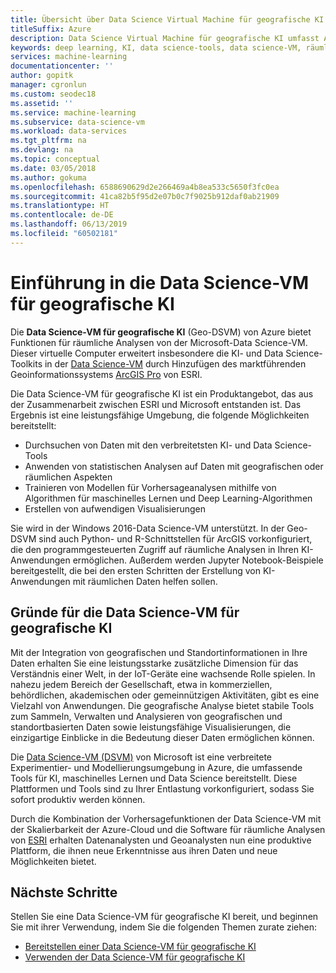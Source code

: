 ```yaml
---
title: Übersicht über Data Science Virtual Machine für geografische KI
titleSuffix: Azure
description: Data Science Virtual Machine für geografische KI umfasst ArcGIS Pro für die Arbeit mit geografischen Daten. Darüber hinaus werden Python, R und Data Science-Tookits für die Arbeit mit maschinellem Lernen und künstlicher Intelligenz bereitgestellt.
keywords: deep learning, KI, data science-tools, data science-VM, räumliche Analysen
services: machine-learning
documentationcenter: ''
author: gopitk
manager: cgronlun
ms.custom: seodec18
ms.assetid: ''
ms.service: machine-learning
ms.subservice: data-science-vm
ms.workload: data-services
ms.tgt_pltfrm: na
ms.devlang: na
ms.topic: conceptual
ms.date: 03/05/2018
ms.author: gokuma
ms.openlocfilehash: 6588690629d2e266469a4b8ea533c5650f3fc0ea
ms.sourcegitcommit: 41ca82b5f95d2e07b0c7f9025b912daf0ab21909
ms.translationtype: HT
ms.contentlocale: de-DE
ms.lasthandoff: 06/13/2019
ms.locfileid: "60502181"
---
```

# <a name="introduction-to-the-geo-artificial-intelligence-data-science-virtual-machine"></a>Einführung in die Data Science-VM für geografische KI

Die **Data Science-VM für geografische KI** (Geo-DSVM) von Azure bietet Funktionen für räumliche Analysen von der Microsoft-Data Science-VM. Dieser virtuelle Computer erweitert insbesondere die KI- und Data Science-Toolkits in der [Data Science-VM](overview.md) durch Hinzufügen des marktführenden Geoinformationssystems [ArcGIS Pro](https://www.esri.com/arcgis/products/arcgis-pro/overview) von ESRI.

Die Data Science-VM für geografische KI ist ein Produktangebot, das aus der Zusammenarbeit zwischen ESRI und Microsoft entstanden ist. Das Ergebnis ist eine leistungsfähige Umgebung, die folgende Möglichkeiten bereitstellt:

- Durchsuchen von Daten mit den verbreitetsten KI- und Data Science-Tools
- Anwenden von statistischen Analysen auf Daten mit geografischen oder räumlichen Aspekten
- Trainieren von Modellen für Vorhersageanalysen mithilfe von Algorithmen für maschinelles Lernen und Deep Learning-Algorithmen
- Erstellen von aufwendigen Visualisierungen

Sie wird in der Windows 2016-Data Science-VM unterstützt. In der Geo-DSVM sind auch Python- und R-Schnittstellen für ArcGIS vorkonfiguriert, die den programmgesteuerten Zugriff auf räumliche Analysen in Ihren KI-Anwendungen ermöglichen. Außerdem werden Jupyter Notebook-Beispiele bereitgestellt, die bei den ersten Schritten der Erstellung von KI-Anwendungen mit räumlichen Daten helfen sollen.


## <a name="why-geo-ai-data-science-vm"></a>Gründe für die Data Science-VM für geografische KI 

Mit der Integration von geografischen und Standortinformationen in Ihre Daten erhalten Sie eine leistungsstarke zusätzliche Dimension für das Verständnis einer Welt, in der IoT-Geräte eine wachsende Rolle spielen. In nahezu jedem Bereich der Gesellschaft, etwa in kommerziellen, behördlichen, akademischen oder gemeinnützigen Aktivitäten, gibt es eine Vielzahl von Anwendungen. Die geografische Analyse bietet stabile Tools zum Sammeln, Verwalten und Analysieren von geografischen und standortbasierten Daten sowie leistungsfähige Visualisierungen, die einzigartige Einblicke in die Bedeutung dieser Daten ermöglichen können. 

Die [Data Science-VM (DSVM)](overview.md) von Microsoft ist eine verbreitete Experimentier- und Modellierungsumgebung in Azure, die umfassende Tools für KI, maschinelles Lernen und Data Science bereitstellt. Diese Plattformen und Tools sind zu Ihrer Entlastung vorkonfiguriert, sodass Sie sofort produktiv werden können. 

Durch die Kombination der Vorhersagefunktionen der Data Science-VM mit der Skalierbarkeit der Azure-Cloud und die Software für räumliche Analysen von [ESRI](https://www.esri.com) erhalten Datenanalysten und Geoanalysten nun eine produktive Plattform, die ihnen neue Erkenntnisse aus ihren Daten und neue Möglichkeiten bietet. 


## <a name="next-steps"></a>Nächste Schritte

Stellen Sie eine Data Science-VM für geografische KI bereit, und beginnen Sie mit ihrer Verwendung, indem Sie die folgenden Themen zurate ziehen:

* [Bereitstellen einer Data Science-VM für geografische KI](provision-geo-ai-dsvm.md)
* [Verwenden der Data Science-VM für geografische KI](use-geo-ai-dsvm.md)
